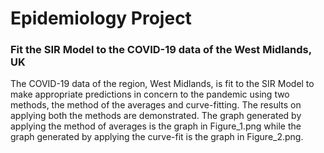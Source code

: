 # Epidemiology Project
### Fit the SIR Model to the COVID-19 data of the West Midlands, UK
The COVID-19 data of the region, West Midlands, is fit to the SIR Model to make appropriate predictions in concern to the pandemic using two methods, the method of the averages and curve-fitting. The results on applying both the methods are demonstrated. The graph generated by applying the method of averages is the graph in Figure_1.png while the graph generated by applying the curve-fit is the graph in Figure_2.png.
